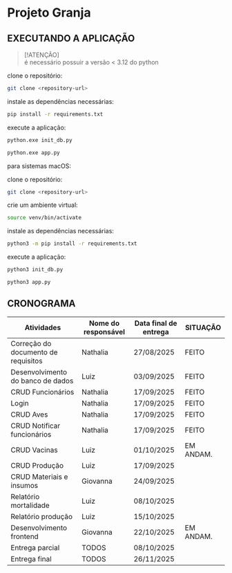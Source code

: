 # Projeto Granja

## EXECUTANDO A APLICAÇÃO

   > [!ATENÇÃO]  
   > é necessário possuir a versão < 3.12 do python

   clone o repositório:
   ```bash
   git clone <repository-url>
   ```
   instale as dependências necessárias:
   ```bash
   pip install -r requirements.txt
   ```
   execute a aplicação:
   ```bash
   python.exe init_db.py
   ```
   ```bash
   python.exe app.py
   ```

   para sistemas macOS:

   clone o repositório:
   ```bash
   git clone <repository-url>
   ```
   crie um ambiente virtual:
   ```bash
   source venv/bin/activate
   ```
   instale as dependências necessárias:
   ```bash
   python3 -m pip install -r requirements.txt
   ```
   execute a aplicação:
   ```bash
   python3 init_db.py
   ```
   ```bash
   python3 app.py
   ```

## CRONOGRAMA

| Atividades                          | Nome do responsável | Data final de entrega | SITUAÇÃO |
|-------------------------------------|---------------------|-----------------------|----------|
| Correção do documento de requisitos | Nathalia            | 27/08/2025            | FEITO    |
| Desenvolvimento do banco de dados   | Luiz                | 03/09/2025            | FEITO    |
| CRUD Funcionários                   | Nathalia            | 17/09/2025            | FEITO    | 
| Login                               | Nathalia            | 17/09/2025            | FEITO    |
| CRUD Aves                           | Nathalia            | 17/09/2025            | FEITO         |
| CRUD Notificar funcionários         | Nathalia            | 17/09/2025            |      FEITO    |
| CRUD Vacinas                        | Luiz                | 01/10/2025            | EM ANDAM.|
| CRUD Produção                       | Luiz                | 17/09/2025            |          |
| CRUD Materiais e insumos            | Giovanna            | 24/09/2025            |          |
| Relatório mortalidade               | Luiz                | 08/10/2025            |          |
| Relatório produção                  | Luiz                | 15/10/2025            |          |
| Desenvolvimento frontend            | Giovanna            | 22/10/2025            | EM ANDAM.|
| Entrega parcial                     | TODOS               | 08/10/2025            |          |
| Entrega final                       | TODOS               | 26/11/2025            |          |

